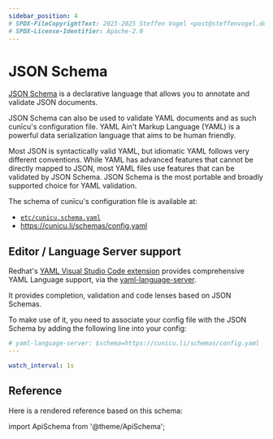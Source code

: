 ```yaml
---
sidebar_position: 4
# SPDX-FileCopyrightText: 2023-2025 Steffen Vogel <post@steffenvogel.de>
# SPDX-License-Identifier: Apache-2.0
---
```


# JSON Schema

[JSON Schema](https://json-schema.org/) is a declarative language that allows you to annotate and validate JSON documents.

JSON Schema can also be used to validate YAML documents and as such cunīcu's configuration file.
YAML Ain't Markup Language (YAML) is a powerful data serialization language that aims to be human friendly.

Most JSON is syntactically valid YAML, but idiomatic YAML follows very different conventions.
While YAML has advanced features that cannot be directly mapped to JSON, most YAML files use features that can be validated by JSON Schema.
JSON Schema is the most portable and broadly supported choice for YAML validation.

The schema of cunīcu's configuration file is available at:

- [`etc/cunicu.schema.yaml`](https://github.com/cunicu/cunicu/blob/main/etc/cunicu.schema.yaml)
- https://cunicu.li/schemas/config.yaml

## Editor / Language Server support

Redhat's [YAML Visual Studio Code extension](https://marketplace.visualstudio.com/items?itemName=redhat.vscode-yaml) provides comprehensive YAML Language support, via the [yaml-language-server](https://github.com/redhat-developer/yaml-language-server).

It provides completion, validation and code lenses based on JSON Schemas.

To make use of it, you need to associate your config file with the JSON Schema by adding the following line into your config:

```yaml
# yaml-language-server: $schema=https://cunicu.li/schemas/config.yaml
---

watch_interval: 1s
```

## Reference

Here is a rendered reference based on this schema:

import ApiSchema from '@theme/ApiSchema';

<ApiSchema pointer="#/components/schemas/Config" />
